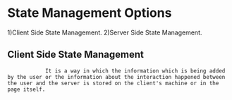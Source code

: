 # State Management Options
1)Client Side State Management.
2)Server Side State Management.

## Client Side State Management

                It is a way in which the information which is being added by the user or the information about the interaction happened between the user and the server is stored on the client's machine or in the page itself.
                
                
 
